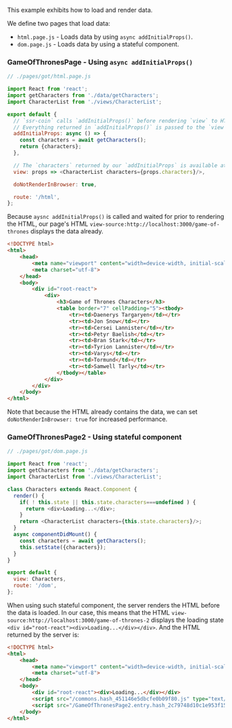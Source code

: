 <!---






    WARNING, READ THIS.
    This is a computed file. Do not edit.
    Edit `/examples/async-data/readme.template.md` instead.












    WARNING, READ THIS.
    This is a computed file. Do not edit.
    Edit `/examples/async-data/readme.template.md` instead.












    WARNING, READ THIS.
    This is a computed file. Do not edit.
    Edit `/examples/async-data/readme.template.md` instead.












    WARNING, READ THIS.
    This is a computed file. Do not edit.
    Edit `/examples/async-data/readme.template.md` instead.












    WARNING, READ THIS.
    This is a computed file. Do not edit.
    Edit `/examples/async-data/readme.template.md` instead.






-->

This example exhibits how to load and render data.

We define two pages that load data:
 - `html.page.js` - Loads data by using `async addInitialProps()`.
 - `dom.page.js` - Loads data by using a stateful component.


### GameOfThronesPage - Using `async addInitialProps()`

~~~js
// ./pages/got/html.page.js

import React from 'react';
import getCharacters from './data/getCharacters';
import CharacterList from './views/CharacterList';

export default {
  // `ssr-coin` calls `addInitialProps()` before rendering `view` to HTML or to the DOM.
  // Everything returned in `addInitialProps()` is passed to the `view`'s prop.
  addInitialProps: async () => {
    const characters = await getCharacters();
    return {characters};
  },

  // The `characters` returned by our `addInitialProps` is available at `props.characters`
  view: props => <CharacterList characters={props.characters}/>,

  doNotRenderInBrowser: true,

  route: '/html',
};
~~~

Because `aysnc addInitialProps()` is called and waited for prior to rendering the HTML, our page's HTML `view-source:http://localhost:3000/game-of-thrones` displays the data already.

~~~html
<!DOCTYPE html>
<html>
    <head>
        <meta name="viewport" content="width=device-width, initial-scale=1, maximum-scale=1">
        <meta charset="utf-8">
    </head>
    <body>
        <div id="root-react">
            <div>
                <h3>Game of Thrones Characters</h3>
                <table border="7" cellPadding="5"><tbody>
                    <tr><td>Daenerys Targaryen</td></tr>
                    <tr><td>Jon Snow</td></tr>
                    <tr><td>Cersei Lannister</td></tr>
                    <tr><td>Petyr Baelish</td></tr>
                    <tr><td>Bran Stark</td></tr>
                    <tr><td>Tyrion Lannister</td></tr>
                    <tr><td>Varys</td></tr>
                    <tr><td>Tormund</td></tr>
                    <tr><td>Samwell Tarly</td></tr>
                </tbody></table>
            </div>
        </div>
    </body>
</html>
~~~

Note that because the HTML already contains the data, we can set `doNotRenderInBrowser: true` for increased performance.




### GameOfThronesPage2 - Using stateful component

~~~js
// ./pages/got/dom.page.js

import React from 'react';
import getCharacters from './data/getCharacters';
import CharacterList from './views/CharacterList';

class Characters extends React.Component {
  render() {
    if( ! this.state || this.state.characters===undefined ) {
      return <div>Loading...</div>;
    }
    return <CharacterList characters={this.state.characters}/>;
  }
  async componentDidMount() {
    const characters = await getCharacters();
    this.setState({characters});
  }
}

export default {
  view: Characters,
  route: '/dom',
};
~~~

When using such stateful component,
the server renders the HTML before the data is loaded.
In our case,
 this means that the HTML `view-source:http://localhost:3000/game-of-thrones-2`
displays the loading state `<div id="root-react"><div>Loading...</div></div>`.
And the HTML returned by the server is:

~~~html
<!DOCTYPE html>
<html>
    <head>
        <meta name="viewport" content="width=device-width, initial-scale=1, maximum-scale=1">
        <meta charset="utf-8">
    </head>
    <body>
        <div id="root-react"><div>Loading...</div></div>
        <script src="/commons.hash_451146e5dbcfe0b09f80.js" type="text/javascript"></script>
        <script src="/GameOfThronesPage2.entry.hash_2c79748d10c1e953f159.js" type="text/javascript"></script>
    </body>
</html>
~~~



<!---






    WARNING, READ THIS.
    This is a computed file. Do not edit.
    Edit `/examples/async-data/readme.template.md` instead.












    WARNING, READ THIS.
    This is a computed file. Do not edit.
    Edit `/examples/async-data/readme.template.md` instead.












    WARNING, READ THIS.
    This is a computed file. Do not edit.
    Edit `/examples/async-data/readme.template.md` instead.












    WARNING, READ THIS.
    This is a computed file. Do not edit.
    Edit `/examples/async-data/readme.template.md` instead.












    WARNING, READ THIS.
    This is a computed file. Do not edit.
    Edit `/examples/async-data/readme.template.md` instead.






-->
